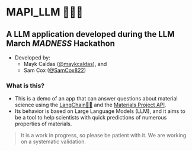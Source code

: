 # MAPI_LLM 🧱🦜️🔗

## A LLM application developed during the LLM March *MADNESS* Hackathon
  - Developed by: 
    - Mayk Caldas ([@maykcaldas](https://github.com/maykcaldas)), and 
    - Sam Cox ([@SamCox822](https://github.com/SamCox822))

### What is this?
- This is a demo of an app that can answer questions about material science using the [LangChain🦜️🔗](https://github.com/hwchase17/langchain/) and the [Materials Project API](https://materialsproject.org/).
- Its behavior is based on Large Language Models (LLM), and it aims to be a tool to help scientists with quick predictions of numerous properties of materials.

>It is a work in progress, so please be patient with it. 
>We are working on a systematic validation.

